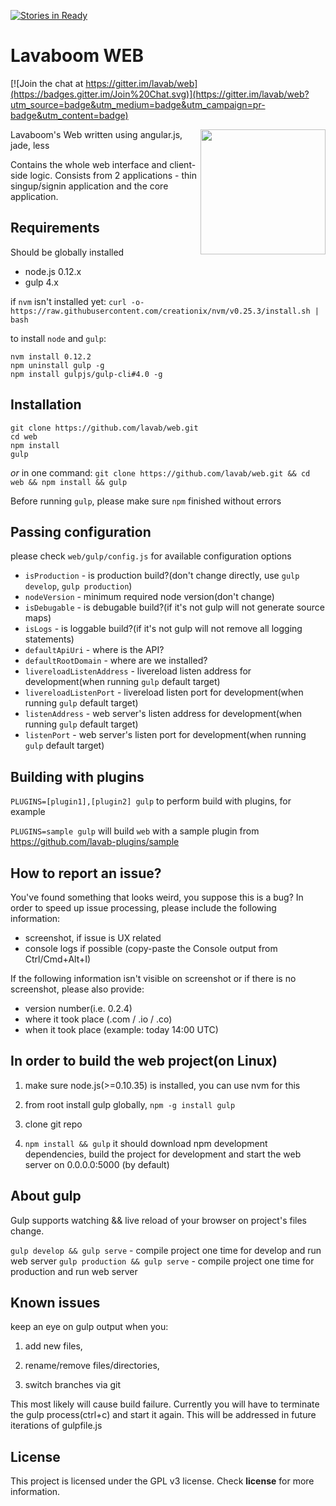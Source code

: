 [![Stories in Ready](https://badge.waffle.io/lavab/web.png?label=ready&title=Ready)](https://waffle.io/lavab/web)
# Lavaboom WEB 

[![Join the chat at https://gitter.im/lavab/web](https://badges.gitter.im/Join%20Chat.svg)](https://gitter.im/lavab/web?utm_source=badge&utm_medium=badge&utm_campaign=pr-badge&utm_content=badge)

<img src="https://mail.lavaboom.com/img/Lavaboom-logo.svg" align="right" width="200px" />

Lavaboom's Web written using angular.js, jade, less

Contains the whole web interface and client-side logic. Consists from 2 applications - thin singup/signin application and the core application.

## Requirements

Should be globally installed

- node.js 0.12.x
- gulp 4.x

if `nvm` isn't installed yet:
    `curl -o- https://raw.githubusercontent.com/creationix/nvm/v0.25.3/install.sh | bash`

to install `node` and `gulp`:

    nvm install 0.12.2
    npm uninstall gulp -g
    npm install gulpjs/gulp-cli#4.0 -g

## Installation
    
    git clone https://github.com/lavab/web.git
    cd web
    npm install
    gulp

_or_ in one command:
    `git clone https://github.com/lavab/web.git && cd web && npm install && gulp`

Before running `gulp`, please make sure `npm` finished without errors

## Passing configuration

please check `web/gulp/config.js` for available configuration options

- `isProduction` - is production build?(don't change directly, use `gulp develop`, `gulp production`)
- `nodeVersion` - minimum required node version(don't change)
- `isDebugable` - is debugable build?(if it's not gulp will not generate source maps)
- `isLogs` - is loggable build?(if it's not gulp will not remove all logging statements)
- `defaultApiUri` - where is the API?
- `defaultRootDomain` - where are we installed?
- `livereloadListenAddress` - livereload listen address for development(when running `gulp` default target)
- `livereloadListenPort` - livereload listen port for development(when running `gulp` default target)
- `listenAddress` - web server's listen address for development(when running `gulp` default target)
- `listenPort` - web server's listen port for development(when running `gulp` default target)
 
## Building with plugins

`PLUGINS=[plugin1],[plugin2] gulp` to perform build with plugins, for example

`PLUGINS=sample gulp` will build `web` with a sample plugin from https://github.com/lavab-plugins/sample 

## How to report an issue?

You've found something that looks weird, you suppose this is a bug?
In order to speed up issue processing, please include the following information:
- screenshot, if issue is UX related
- console logs if possible (copy-paste the Console output from Ctrl/Cmd+Alt+I)

If the following information isn't visible on screenshot or if there is no screenshot, please also provide:
- version number(i.e. 0.2.4)
- where it took place (.com / .io / .co)
- when it took place (example: today 14:00 UTC)

## In order to build the web project(on Linux)

1. make sure node.js(>=0.10.35) is installed, you can use nvm for this

2. from root install gulp globally, `npm -g install gulp`

3. clone git repo

4. `npm install && gulp`
it should download npm development dependencies, build the project for development and start the web server on 0.0.0.0:5000 (by default)

## About gulp

Gulp supports watching && live reload of your browser on project's files change.

`gulp develop && gulp serve` - compile project one time for develop and run web server
`gulp production && gulp serve` - compile project one time for production and run web server

## Known issues

keep an eye on gulp output when you:

1. add new files,

2. rename/remove files/directories,

3. switch branches via git

This most likely will cause build failure. Currently you will have to terminate the gulp process(ctrl+c) and start it again. This will be addressed in future iterations of gulpfile.js

## License

This project is licensed under the GPL v3 license. Check __license__ for more
information.
